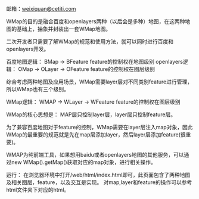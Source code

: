 邮箱：weixiquan@cetiti.com

WMap的目的是融合百度和openlayers两种（以后会是多种）地图，在这两种地图的基础上，抽象并封装出一套WMap地图。

二次开发者只需要了解WMap的规范和使用方法，就可以同时进行百度和openlayers开发。

百度地图逻辑：    BMap -> BFeature                     feature的控制权在地图级别
openlayers逻辑：  OMap -> OLayer -> OFeature           feature的控制权在图层级别

综合考虑两种地图及应用场景，WMap需要layer层对不同类别feature进行管理，所以WMap也有三个级别。

WMap逻辑：        WMAP -> WLayer -> WFeature           feature的控制权在图层级别

WMap的核心思想是： MAP层只控制layer层，layer层只控制feature层。 

为了兼容百度地图对于feature的控制，WMap需要在layer层注入map对象，因此WMap的最重要的规范就是先在map层添加layer，然后layer层添加feature(很重要)。

WMAP为纯前端工具，如果想用baidu或者openlayers地图的其他服务，可以通过new WMap().getMap()获取对应的map对象，进行相关操作。

运行： 在浏览器环境中打开/web/html/index.html即可，此页面包含了两种地图及相关图层，feature，以及交互是实现。 对map,layer和feature的操作可以参考html文件夹下对应的html。